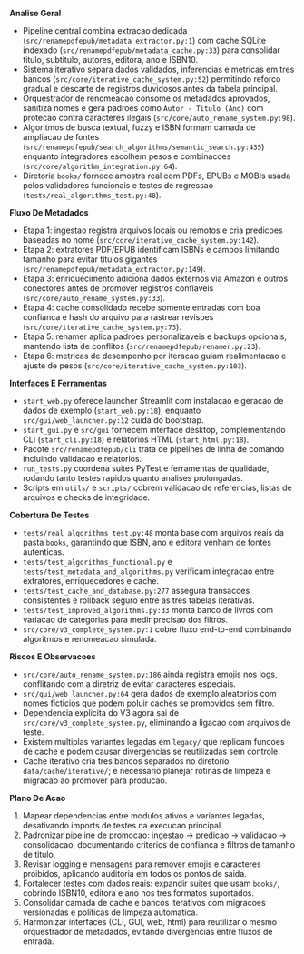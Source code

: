 **Analise Geral**
- Pipeline central combina extracao dedicada (`src/renamepdfepub/metadata_extractor.py:1`) com cache SQLite indexado (`src/renamepdfepub/metadata_cache.py:33`) para consolidar titulo, subtitulo, autores, editora, ano e ISBN10.
- Sistema iterativo separa dados validados, inferencias e metricas em tres bancos (`src/core/iterative_cache_system.py:52`) permitindo reforco gradual e descarte de registros duvidosos antes da tabela principal.
- Orquestrador de renomeacao consome os metadados aprovados, sanitiza nomes e gera padroes como `Autor - Titulo (Ano)` com protecao contra caracteres ilegais (`src/core/auto_rename_system.py:98`).
- Algoritmos de busca textual, fuzzy e ISBN formam camada de ampliacao de fontes (`src/renamepdfepub/search_algorithms/semantic_search.py:435`) enquanto integradores escolhem pesos e combinacoes (`src/core/algorithm_integration.py:64`).
- Diretoria `books/` fornece amostra real com PDFs, EPUBs e MOBIs usada pelos validadores funcionais e testes de regressao (`tests/real_algorithms_test.py:48`).

**Fluxo De Metadados**
- Etapa 1: ingestao registra arquivos locais ou remotos e cria predicoes baseadas no nome (`src/core/iterative_cache_system.py:142`).
- Etapa 2: extratores PDF/EPUB identificam ISBNs e campos limitando tamanho para evitar titulos gigantes (`src/renamepdfepub/metadata_extractor.py:149`).
- Etapa 3: enriquecimento adiciona dados externos via Amazon e outros conectores antes de promover registros confiaveis (`src/core/auto_rename_system.py:33`).
- Etapa 4: cache consolidado recebe somente entradas com boa confianca e hash do arquivo para rastrear revisoes (`src/core/iterative_cache_system.py:73`).
- Etapa 5: renamer aplica padroes personalizaveis e backups opcionais, mantendo lista de conflitos (`src/renamepdfepub/renamer.py:23`).
- Etapa 6: metricas de desempenho por iteracao guiam realimentacao e ajuste de pesos (`src/core/iterative_cache_system.py:103`).

**Interfaces E Ferramentas**
- `start_web.py` oferece launcher Streamlit com instalacao e geracao de dados de exemplo (`start_web.py:18`), enquanto `src/gui/web_launcher.py:12` cuida do bootstrap.
- `start_gui.py` e `src/gui` fornecem interface desktop, complementando CLI (`start_cli.py:18`) e relatorios HTML (`start_html.py:18`).
- Pacote `src/renamepdfepub/cli` trata de pipelines de linha de comando incluindo validacao e relatorios.
- `run_tests.py` coordena suites PyTest e ferramentas de qualidade, rodando tanto testes rapidos quanto analises prolongadas.
- Scripts em `utils/` e `scripts/` cobrem validacao de referencias, listas de arquivos e checks de integridade.

**Cobertura De Testes**
- `tests/real_algorithms_test.py:48` monta base com arquivos reais da pasta `books`, garantindo que ISBN, ano e editora venham de fontes autenticas.
- `tests/test_algorithms_functional.py` e `tests/test_metadata_and_algorithms.py` verificam integracao entre extratores, enriquecedores e cache.
- `tests/test_cache_and_database.py:277` assegura transacoes consistentes e rollback seguro entre as tres tabelas iterativas.
- `tests/test_improved_algorithms.py:33` monta banco de livros com variacao de categorias para medir precisao dos filtros.
- `src/core/v3_complete_system.py:1` cobre fluxo end-to-end combinando algoritmos e renomeacao simulada.

**Riscos E Observacoes**
- `src/core/auto_rename_system.py:186` ainda registra emojis nos logs, conflitando com a diretriz de evitar caracteres especiais.
- `src/gui/web_launcher.py:64` gera dados de exemplo aleatorios com nomes ficticios que podem poluir caches se promovidos sem filtro.
- Dependencia explicita do V3 agora sai de `src/core/v3_complete_system.py`, eliminando a ligacao com arquivos de teste.
- Existem multiplas variantes legadas em `legacy/` que replicam funcoes de cache e podem causar divergencias se reutilizadas sem controle.
- Cache iterativo cria tres bancos separados no diretorio `data/cache/iterative/`; e necessario planejar rotinas de limpeza e migracao ao promover para producao.

**Plano De Acao**
1. Mapear dependencias entre modulos ativos e variantes legadas, desativando imports de testes na execucao principal.
2. Padronizar pipeline de promocao: ingestao -> predicao -> validacao -> consolidacao, documentando criterios de confianca e filtros de tamanho de titulo.
3. Revisar logging e mensagens para remover emojis e caracteres proibidos, aplicando auditoria em todos os pontos de saida.
4. Fortalecer testes com dados reais: expandir suites que usam `books/`, cobrindo ISBN10, editora e ano nos tres formatos suportados.
5. Consolidar camada de cache e bancos iterativos com migracoes versionadas e politicas de limpeza automatica.
6. Harmonizar interfaces (CLI, GUI, web, html) para reutilizar o mesmo orquestrador de metadados, evitando divergencias entre fluxos de entrada.
